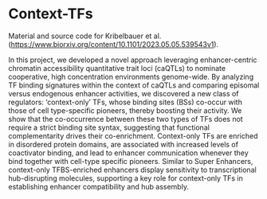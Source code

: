 # Context-TFs
Material and source code for Kribelbauer et al. (https://www.biorxiv.org/content/10.1101/2023.05.05.539543v1). 

In this project, we developed a novel approach leveraging enhancer-centric chromatin accessibility quantitative trait loci (caQTLs) to nominate cooperative, high concentration environments genome-wide. By analyzing TF binding signatures within the context of caQTLs and comparing episomal versus endogenous enhancer activities, we discovered a new class of regulators: ‘context-only’ TFs, whose binding sites (BSs) co-occur with those of cell type-specific pioneers, thereby boosting their activity. 
We show that the co-occurrence between these two types of TFs does not require a strict binding site syntax, suggesting that functional complementarity drives their co-enrichment.
Context-only TFs are enriched in disordered protein domains, are associated with increased levels of coactivator binding, and lead to enhancer communication whenever they bind together with cell-type specific pioneers. 
Similar to Super Enhancers, context-only TFBS-enriched enhancers display sensitivity to transcriptional hub-disrupting molecules, supporting a key role for context-only TFs in establishing enhancer compatibility and hub assembly.


 
